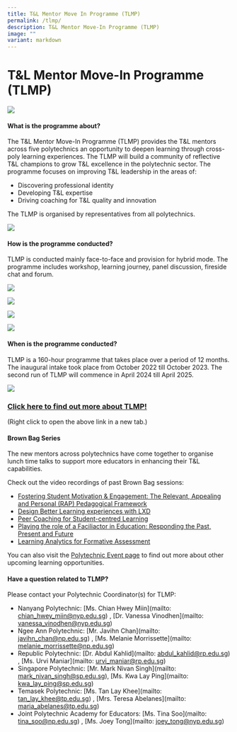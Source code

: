 ```yaml
---
title: T&L Mentor Move In Programme (TLMP)
permalink: /tlmp/
description: T&L Mentor Move-In Programme (TLMP)
image: ""
variant: markdown
---
```

# T&L Mentor Move-In Programme (TLMP)

![](/images/70290420_mlsuccess.jpg)

#### What is the programme about?

The T&L Mentor Move-In Programme (TLMP) provides the T&L mentors across five polytechnics an opportunity to deepen learning through cross-poly learning experiences. The TLMP will build a community of reflective T&L champions to grow T&L excellence in the polytechnic sector. The programme focuses on improving T&L leadership in the areas of:
* Discovering professional identity
* Developing T&L expertise
* Driving coaching for T&L quality and innovation

The TLMP is organised by representatives from all polytechnics.

![](/images/tlmporganisers.jpeg)

#### How is the programme conducted?

TLMP is conducted mainly face-to-face and provision for hybrid mode. The programme includes workshop, learning journey, panel discussion, fireside chat and forum. 

![](/images/tlmp%20intake%201%20discussion.jpg)

![](/images/tlmp1%20(5).jpeg)

![](/images/tlmp1%20(2).jpeg)

![](/images/tlmp1%20(3).jpeg)

#### When is the programme conducted?

TLMP is a 160-hour programme that takes place over a period of 12 months. The inaugural intake took place from October 2022 till October 2023. The second run of TLMP will commence in April 2024 till April 2025.  

![](/images/tlmp%20nm2.jpg)


### [Click here to find out more about TLMP!](/files/tlmp_prog%20information_for%20jpace%20website%20_updated%206%20sept%202022.pdf)
(Right click to open the above link in a new tab.)

#### Brown Bag Series
The new mentors across polytechnics have come together to organise lunch time talks to support more educators in enhancing their T&L capabilities.

Check out the video recordings of past Brown Bag sessions:
* [Fostering Student Motivation & Engagement: The Relevant, Appealing and Personal (RAP) Pedagogical Framework](https://nyp.padlet.org/joeytong/polytechnic-events-open-to-all-poly-staff-pyh8eoctf1vj4q2y/wish/2373188500)
* [Design Better Learning experiences with LXD](https://nyp.padlet.org/joeytong/polytechnic-events-open-to-all-poly-staff-pyh8eoctf1vj4q2y/wish/2447847562)
* [Peer Coaching for Student-centred Learning](https://nyp.padlet.org/joeytong/polytechnic-events-open-to-all-poly-staff-pyh8eoctf1vj4q2y/wish/2478254285)
* [Playing the role of a Faciliactor in Education: Responding the Past, Present and Future](https://nyp.padlet.org/joeytong/polytechnic-events-open-to-all-poly-staff-pyh8eoctf1vj4q2y/wish/2639313746)
* [Learning Analytics for Formative Assessment](https://nyp.padlet.org/joeytong/polytechnic-events-open-to-all-poly-staff-pyh8eoctf1vj4q2y/wish/2565645767)

You can also visit the [Polytechnic Event page](https://jpace.polytechnic.edu.sg/openpolyevents/) to find out more about other upcoming learning opportunities.


#### Have a question related to TLMP?

Please contact your Polytechnic Coordinator(s) for TLMP:

* Nanyang Polytechnic: [Ms. Chian Hwey Miin](mailto: chian_hwey_miin@nyp.edu.sg) , [Dr. Vanessa Vinodhen](mailto: vanessa_vinodhen@nyp.edu.sg)
* Ngee Ann Polytechnic: [Mr. Javihn Chan](mailto: javihn_chan@np.edu.sg) , [Ms. Melanie Morrissette](mailto: melanie_morrissette@np.edu.sg)
* Republic Polytechnic: [Dr. Abdul Kahlid](mailto: abdul_kahlid@rp.edu.sg) , [Ms. Urvi Maniar](mailto: urvi_maniar@rp.edu.sg)
* Singapore Polytechnic: [Mr. Mark Nivan Singh](mailto: mark_nivan_singh@sp.edu.sg), [Ms. Kwa Lay Ping](mailto: kwa_lay_ping@sp.edu.sg)
* Temasek Polytechnic: [Ms. Tan Lay Khee](mailto: tan_lay_khee@tp.edu.sg) , [Mrs. Teresa Abelanes](mailto: maria_abelanes@tp.edu.sg)
* Joint Polytechnic Academy for Educators: [Ms. Tina Soo](mailto: tina_soo@np.edu.sg) , [Ms. Joey Tong](mailto: joey_tong@nyp.edu.sg)